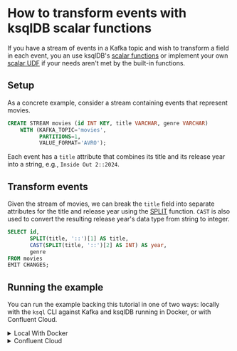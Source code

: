 <!-- title: How to transform events with ksqlDB scalar functions -->
<!-- description: In this tutorial, learn how to transform events with ksqlDB scalar functions, with step-by-step instructions and supporting code. -->

# How to transform events with ksqlDB scalar functions

If you have a stream of events in a Kafka topic and wish to transform a field in each event, you an use ksqlDB's [scalar functions](https://docs.ksqldb.io/en/latest/developer-guide/ksqldb-reference/scalar-functions/) or implement your own [scalar UDF](https://docs.ksqldb.io/en/latest/how-to-guides/create-a-user-defined-function/#scalar-functions) if
your needs aren't met by the built-in functions.

## Setup

As a concrete example, consider a stream containing events that represent movies. 

```sql
CREATE STREAM movies (id INT KEY, title VARCHAR, genre VARCHAR)
    WITH (KAFKA_TOPIC='movies',
          PARTITIONS=1,
          VALUE_FORMAT='AVRO');
```

Each event has a `title` attribute that combines its title and its release year into a string, e.g., `Inside Out 2::2024`.

## Transform events

Given the stream of movies, we can break the `title` field into separate attributes for the title and release year using the
[SPLIT](https://docs.ksqldb.io/en/latest/developer-guide/ksqldb-reference/scalar-functions/#split) function. `CAST` is
also used to convert the resulting release year's data type from string to integer.

```sql
SELECT id,
       SPLIT(title, '::')[1] AS title,
       CAST(SPLIT(title, '::')[2] AS INT) AS year,
       genre
FROM movies
EMIT CHANGES;
```

## Running the example

You can run the example backing this tutorial in one of two ways: locally with the `ksql` CLI against Kafka and ksqlDB running in Docker, or with Confluent Cloud.

<details>
  <summary>Local With Docker</summary>

  ### Prerequisites

  * Docker running via [Docker Desktop](https://docs.docker.com/desktop/) or [Docker Engine](https://docs.docker.com/engine/install/)
  * [Docker Compose](https://docs.docker.com/compose/install/). Ensure that the command `docker compose version` succeeds.

  ### Run the commands

  Clone the `confluentinc/tutorials` GitHub repository (if you haven't already) and navigate to the `tutorials` directory:

  ```shell
  git clone git@github.com:confluentinc/tutorials.git
  cd tutorials
  ```

  Start ksqlDB and Kafka:

  ```shell
  docker compose -f ./docker/docker-compose-ksqldb.yml up -d
  ```

  Next, open the ksqlDB CLI:

  ```shell
  docker exec -it ksqldb-cli ksql http://ksqldb-server:8088
  ```

  Run the following SQL statements to create the `movies` stream backed by Kafka running in Docker and populate it with
  test data.

  ```sql
  CREATE STREAM movies (id INT KEY, title VARCHAR, genre VARCHAR)
      WITH (KAFKA_TOPIC='movies',
            PARTITIONS=1,
            VALUE_FORMAT='AVRO');
  ```

  ```sql
  INSERT INTO movies (id, title, genre) VALUES (1, 'Twisters::2024', 'drama');
  INSERT INTO movies (id, title, genre) VALUES (2, 'Unfrosted::2024', 'comedy');
  INSERT INTO movies (id, title, genre) VALUES (3, 'Family Switch::2023', 'comedy');
  ```

  Next, run the event transformation query to split the `title` field into the actual movie title and release year. Note that we 
  first tell ksqlDB to consume from the beginning of the stream.

  ```sql
  SET 'auto.offset.reset'='earliest';

  SELECT id,
         SPLIT(title, '::')[1] AS title,
         CAST(SPLIT(title, '::')[2] AS INT) AS year,
         genre
  FROM movies
  EMIT CHANGES;
  ```

  The query output should look like this:

  ```plaintext
  +---------------------+---------------------+---------------------+---------------------+
  |ID                   |TITLE                |YEAR                 |GENRE                |
  +---------------------+---------------------+---------------------+---------------------+
  |1                    |Twisters             |2024                 |drama                |
  |2                    |Unfrosted            |2024                 |comedy               |
  |3                    |Family Switch        |2023                 |comedy               |
  +---------------------+---------------------+---------------------+---------------------+
  ```

  When you are finished, exit the ksqlDB CLI by entering `CTRL-D` and clean up the containers used for this tutorial by running:

  ```shell
  docker compose -f ./docker/docker-compose-ksqldb.yml down
  ```

</details>

<details>
  <summary>Confluent Cloud</summary>

  ### Prerequisites

  * A [Confluent Cloud](https://confluent.cloud/signup) account
  * The [Confluent CLI](https://docs.confluent.io/confluent-cli/current/install.html) installed on your machine

  ### Create Confluent Cloud resources

  Login to your Confluent Cloud account:

  ```shell
  confluent login --prompt --save
  ```

  Install a CLI plugin that will streamline the creation of resources in Confluent Cloud:

  ```shell
  confluent plugin install confluent-cloud_kickstart
  ```

  Run the following command to create a Confluent Cloud environment and Kafka cluster. This will create 
  resources in AWS region `us-west-2` by default, but you may override these choices by passing the `--cloud` argument with
  a value of `aws`, `gcp`, or `azure`, and the `--region` argument that is one of the cloud provider's supported regions,
  which you can list by running `confluent kafka region list --cloud <CLOUD PROVIDER>`
  
  ```shell
  confluent cloud-kickstart --name ksqldb-tutorial \
    --environment-name ksqldb-tutorial \
    --output-format stdout
  ```

  Now, create a ksqlDB cluster by first getting your user ID of the form `u-123456` when you run this command:

  ```shell
  confluent iam user list
  ```

  And then create a ksqlDB cluster called `ksqldb-tutorial` with access linked to your user account:

  ```shell
  confluent ksql cluster create ksqldb-tutorial \
    --credential-identity <USER ID>
  ```

  ### Run the commands

  Login to the [Confluent Cloud Console](https://confluent.cloud/). Select `Environments` in the left-hand navigation,
  and then click the `ksqldb-tutorial` environment tile. Click the `ksqldb-tutorial` Kafka cluster tile, and then
  select `ksqlDB` in the left-hand navigation.

  The cluster may take a few minutes to be provisioned. Once its status is `Up`, click the cluster name and scroll down to the editor.

  In the query properties section at the bottom, change the value for `auto.offset.reset` to `Earliest` so that ksqlDB 
  will consume from the beginning of the stream we create.

  Enter the following statements in the editor and click `Run query`. This creates the `movies` stream and
  populates it with test data.

  ```sql
  CREATE STREAM movies (id INT KEY, title VARCHAR, genre VARCHAR)
      WITH (KAFKA_TOPIC='movies',
            PARTITIONS=1,
            VALUE_FORMAT='AVRO');

  INSERT INTO movies (id, title, genre) VALUES (1, 'Twisters::2024', 'drama');
  INSERT INTO movies (id, title, genre) VALUES (2, 'Unfrosted::2024', 'comedy');
  INSERT INTO movies (id, title, genre) VALUES (3, 'Family Switch::2023', 'comedy');
  ```

  Now paste the the event transformation query to split the `title` field into the actual movie title and release year, 
  and click `Run query`:

  ```sql
  SELECT id,
         SPLIT(title, '::')[1] AS title,
         CAST(SPLIT(title, '::')[2] AS INT) AS year,
         genre
  FROM movies
  EMIT CHANGES;
  ```

  The query output should look like this:

  ```plaintext
  +---------------------+---------------------+---------------------+---------------------+
  |ID                   |TITLE                |YEAR                 |GENRE                |
  +---------------------+---------------------+---------------------+---------------------+
  |1                    |Twisters             |2024                 |drama                |
  |2                    |Unfrosted            |2024                 |comedy               |
  |3                    |Family Switch        |2023                 |comedy               |
  +---------------------+---------------------+---------------------+---------------------+
  ```

  ### Clean up

  When you are finished, delete the `ksqldb-tutorial` environment by first getting the environment ID of the form 
  `env-123456` corresponding to it:

  ```shell
  confluent environment list
  ```

  Delete the environment, including all resources created for this tutorial:

  ```shell
  confluent environment delete <ENVIRONMENT ID>
  ```

</details>
